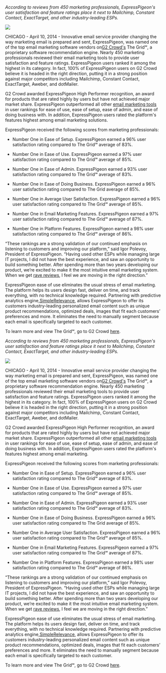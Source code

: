 *According to reviews from 450 marketing professionals, ExpressPigeon's
user satisfaction and feature ratings place it next to Mailchimp,
Constant Contact, ExactTarget, and other industry-leading ESPs.*

![](${blog_base_url}/images/2014/04/grid2.png)

CHICAGO - April 10, 2014 - Innovative email service provider changing
the way marketing email is prepared and sent, ExpressPigeon, was named
one of the top email marketing software vendors on[G2
Crowd's](http://www.g2crowd.com/) The Grid℠, a proprietary software
recommendation engine. Nearly 450 marketing professionals reviewed their
email marketing tools to provide user satisfaction and feature ratings.
ExpressPigeon users ranked it among the highest in its category. In
fact, 100% of ExpressPigeon users on G2 Crowd believe it is headed in
the right direction, putting it in a strong position against major
competitors including Mailchimp, Constant Contact, ExactTarget, Aweber,
and dotMailer.

G2 Crowd awarded ExpressPigeon High Performer recognition, an award for
products that are rated highly by users but have not achieved major
market share. ExpressPigeon outperformed all other [email marketing
tools](http://expresspigeon.com) in user rankings for ease of use, ease
of setup, ease of admin, and ease of doing business with. In addition,
ExpressPigeon users rated the platform's features highest among email
marketing solutions.

ExpressPigeon received the following scores from marketing
professionals:

-   Number One in Ease of Setup. ExpressPigeon earned a 96% user
    satisfaction rating compared to The Grid℠ average of 83%.

-   Number One in Ease of Use. ExpressPigeon earned a 97% user
    satisfaction rating compared to The Grid℠ average of 85%.

-   Number One in Ease of Admin. ExpressPigeon earned a 93% user
    satisfaction rating compared to The Grid℠ average of 83%.

-   Number One in Ease of Doing Business. ExpressPigeon earned a 96%
    user satisfaction rating compared to The Grid average of 85%.

-   Number One in Average User Satisfaction. ExpressPigeon earned a 96%
    user satisfaction rating compared to The Grid℠ average of 85%.

-   Number One in Email Marketing Features. ExpressPigeon earned a 97%
    user satisfaction rating compared to The Grid℠ average of 87%.

-   Number One in Platform Features. ExpressPigeon earned a 98% user
    satisfaction rating compared to The Grid℠ average of 86%.

“These rankings are a strong validation of our continued emphasis on
listening to customers and improving our platform,” said Igor Polevoy,
President of ExpressPigeon. “Having used other ESPs while managing large
IT projects, I did not have the best experience, and saw an opportunity
to build something better. After spending more than two years developing
our product, we’re excited to make it the most intuitive email marketing
system. When we get [rave
reviews](http://www.g2crowd.com/products/expresspigeon/reviews), I feel
we are moving in the right direction.”

ExpressPigeon ease of use eliminates the usual stress of email
marketing. The platform helps its users design fast, deliver on time,
and track everything, with no technical knowledge required. Partnering
with predictive analytics
engine,[SimpleRelevance](https://www.simplerelevance.com/), allows
ExpressPigeon to offer its customers industry-leading personalized email
content such as unique product recommendations, optimized deals, images
that fit each customers’ preferences and more. It eliminates the need to
manually segment because each email is specifically targeted to each
customer.

To learn more and view The Grid℠, go to G2 Crowd
[here](http://www.g2crowd.com/).

*According to reviews from 450 marketing professionals, ExpressPigeon's
user satisfaction and feature ratings place it next to Mailchimp,
Constant Contact, ExactTarget, and other industry-leading ESPs.*

![](${blog_base_url}/images/2014/grid2.png)

CHICAGO - April 10, 2014 - Innovative email service provider changing
the way marketing email is prepared and sent, ExpressPigeon, was named
one of the top email marketing software vendors on[G2
Crowd's](http://www.g2crowd.com/) The Grid℠, a proprietary software
recommendation engine. Nearly 450 marketing professionals reviewed their
email marketing tools to provide user satisfaction and feature ratings.
ExpressPigeon users ranked it among the highest in its category. In
fact, 100% of ExpressPigeon users on G2 Crowd believe it is headed in
the right direction, putting it in a strong position against major
competitors including Mailchimp, Constant Contact, ExactTarget, Aweber,
and dotMailer.

G2 Crowd awarded ExpressPigeon High Performer recognition, an award for
products that are rated highly by users but have not achieved major
market share. ExpressPigeon outperformed all other [email marketing
tools](http://expresspigeon.com) in user rankings for ease of use, ease
of setup, ease of admin, and ease of doing business with. In addition,
ExpressPigeon users rated the platform's features highest among email
marketing.

ExpressPigeon received the following scores from marketing
professionals:

-   Number One in Ease of Setup. ExpressPigeon earned a 96% user
    satisfaction rating compared to The Grid℠ average of 83%.

-   Number One in Ease of Use. ExpressPigeon earned a 97% user
    satisfaction rating compared to The Grid℠ average of 85%.

-   Number One in Ease of Admin. ExpressPigeon earned a 93% user
    satisfaction rating compared to The Grid℠ average of 83%.

-   Number One in Ease of Doing Business. ExpressPigeon earned a 96%
    user satisfaction rating compared to The Grid average of 85%.

-   Number One in Average User Satisfaction. ExpressPigeon earned a 96%
    user satisfaction rating compared to The Grid℠ average of 85%.

-   Number One in Email Marketing Features. ExpressPigeon earned a 97%
    user satisfaction rating compared to The Grid℠ average of 87%.

-   Number One in Platform Features. ExpressPigeon earned a 98% user
    satisfaction rating compared to The Grid℠ average of 86%.

“These rankings are a strong validation of our continued emphasis on
listening to customers and improving our platform,” said Igor Polevoy,
President of ExpressPigeon. “Having used other ESPs while managing large
IT projects, I did not have the best experience, and saw an opportunity
to build something better. After spending more than two years developing
our product, we’re excited to make it the most intuitive email marketing
system. When we get [rave
reviews](http://www.g2crowd.com/products/expresspigeon/reviews), I feel
we are moving in the right direction.”

ExpressPigeon ease of use eliminates the usual stress of email
marketing. The platform helps its users design fast, deliver on time,
and track everything, with no technical knowledge required. Partnering
with predictive analytics
engine,[SimpleRelevance](https://www.simplerelevance.com/), allows
ExpressPigeon to offer its customers industry-leading personalized email
content such as unique product recommendations, optimized deals, images
that fit each customers’ preferences and more. It eliminates the need to
manually segment because each email is specifically targeted to each
customer.

To learn more and view The Grid℠, go to G2 Crowd
[here](http://www.g2crowd.com/).
